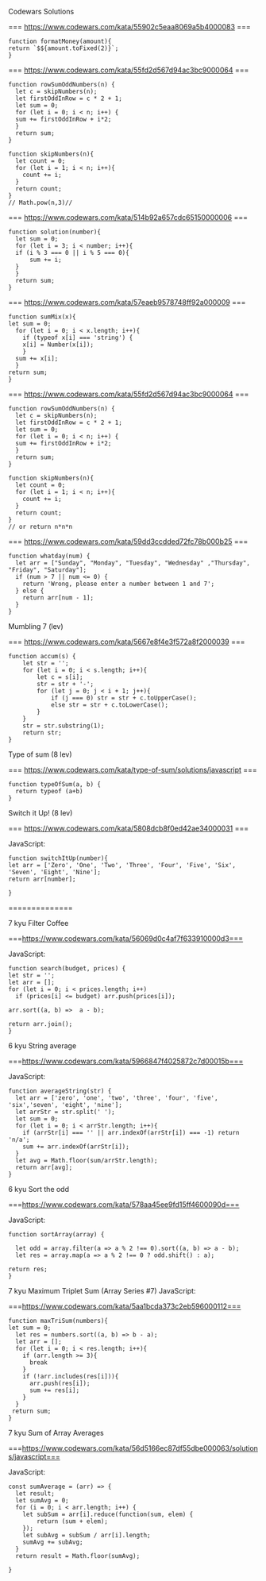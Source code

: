 Codewars Solutions

=== https://www.codewars.com/kata/55902c5eaa8069a5b4000083 ===
```
function formatMoney(amount){
return `$${amount.toFixed(2)}`;
}
```
=== https://www.codewars.com/kata/55fd2d567d94ac3bc9000064 ===
```
function rowSumOddNumbers(n) {
  let c = skipNumbers(n);
  let firstOddInRow = c * 2 + 1;
  let sum = 0;
  for (let i = 0; i < n; i++) {
  sum += firstOddInRow + i*2;
  }
  return sum;
}

function skipNumbers(n){
  let count = 0;
  for (let i = 1; i < n; i++){
    count += i;
  }
  return count;
}
// Math.pow(n,3)//

```
=== https://www.codewars.com/kata/514b92a657cdc65150000006 ===
```
function solution(number){
  let sum = 0;
  for (let i = 3; i < number; i++){
  if (i % 3 === 0 || i % 5 === 0){
      sum += i;
  }
  }
  return sum;
}
```
=== https://www.codewars.com/kata/57eaeb9578748ff92a000009 ===
```
function sumMix(x){
let sum = 0;
  for (let i = 0; i < x.length; i++){
    if (typeof x[i] === 'string') {
    x[i] = Number(x[i]);
    }
  sum += x[i];
  }
return sum;
}
```
=== https://www.codewars.com/kata/55fd2d567d94ac3bc9000064 ===
```
function rowSumOddNumbers(n) {
  let c = skipNumbers(n);
  let firstOddInRow = c * 2 + 1;
  let sum = 0;
  for (let i = 0; i < n; i++) {
  sum += firstOddInRow + i*2;
  }
  return sum;
}

function skipNumbers(n){
  let count = 0;
  for (let i = 1; i < n; i++){
    count += i;
  }
  return count;
}
// or return n*n*n
```
=== https://www.codewars.com/kata/59dd3ccdded72fc78b000b25 ===
```
function whatday(num) {
  let arr = ["Sunday", "Monday", "Tuesday", "Wednesday" ,"Thursday", "Friday", "Saturday"];
  if (num > 7 || num <= 0) {
    return 'Wrong, please enter a number between 1 and 7';
  } else {
    return arr[num - 1];
  }
}

````
Mumbling 7 (lev)

=== https://www.codewars.com/kata/5667e8f4e3f572a8f2000039 ===
```
function accum(s) {
    let str = '';
    for (let i = 0; i < s.length; i++){
        let c = s[i];
        str = str + '-';
        for (let j = 0; j < i + 1; j++){
            if (j === 0) str = str + c.toUpperCase();
            else str = str + c.toLowerCase();
        }
    }
    str = str.substring(1);
    return str;
}
```
Type of sum (8 lev)

=== https://www.codewars.com/kata/type-of-sum/solutions/javascript ===
```
function typeOfSum(a, b) {
  return typeof (a+b)
}

```
Switch it Up! (8 lev)

=== https://www.codewars.com/kata/5808dcb8f0ed42ae34000031 ===

JavaScript:
```
function switchItUp(number){
let arr = ['Zero', 'One', 'Two', 'Three', 'Four', 'Five', 'Six', 'Seven', 'Eight', 'Nine'];
return arr[number];

}
```
==============

7 kyu
Filter Coffee

===https://www.codewars.com/kata/56069d0c4af7f633910000d3===

JavaScript:
```
function search(budget, prices) {
let str = '';
let arr = [];
for (let i = 0; i < prices.length; i++)
  if (prices[i] <= budget) arr.push(prices[i]);

arr.sort((a, b) =>  a - b);

return arr.join();
}
```
6 kyu
String average

===https://www.codewars.com/kata/5966847f4025872c7d00015b===

JavaScript:
```
function averageString(str) {
  let arr = ['zero', 'one', 'two', 'three', 'four', 'five', 'six','seven', 'eight', 'nine'];
  let arrStr = str.split(' ');
  let sum = 0;
  for (let i = 0; i < arrStr.length; i++){
    if (arrStr[i] === '' || arr.indexOf(arrStr[i]) === -1) return 'n/a';
    sum += arr.indexOf(arrStr[i]);
  }
  let avg = Math.floor(sum/arrStr.length);
  return arr[avg];
}

```
6 kyu
Sort the odd

===https://www.codewars.com/kata/578aa45ee9fd15ff4600090d===

JavaScript:
```
function sortArray(array) {

  let odd = array.filter(a => a % 2 !== 0).sort((a, b) => a - b);
  let res = array.map(a => a % 2 !== 0 ? odd.shift() : a);

return res;
}

```
7 kyu
Maximum Triplet Sum (Array Series #7)
JavaScript:

===https://www.codewars.com/kata/5aa1bcda373c2eb596000112===
```
function maxTriSum(numbers){
let sum = 0;
  let res = numbers.sort((a, b) => b - a);
  let arr = [];
  for (let i = 0; i < res.length; i++){
    if (arr.length >= 3){
      break
    }
    if (!arr.includes(res[i])){
      arr.push(res[i]);
      sum += res[i];
    }
  }
 return sum;
}
```
7 kyu
Sum of Array Averages

===https://www.codewars.com/kata/56d5166ec87df55dbe000063/solutions/javascript===

JavaScript:
```
const sumAverage = (arr) => {
  let result;
  let sumAvg = 0;
  for (i = 0; i < arr.length; i++) {
    let subSum = arr[i].reduce(function(sum, elem) {
	    return (sum + elem);
    });
    let subAvg = subSum / arr[i].length;
    sumAvg += subAvg;
  }
  return result = Math.floor(sumAvg);
 
}

